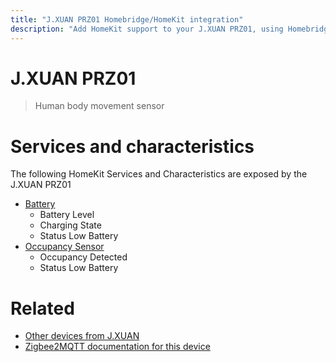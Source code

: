 ```yaml
---
title: "J.XUAN PRZ01 Homebridge/HomeKit integration"
description: "Add HomeKit support to your J.XUAN PRZ01, using Homebridge, Zigbee2MQTT and homebridge-z2m."
---
```

<!---
This file has been GENERATED using src/docgen/docgen.ts
DO NOT EDIT THIS FILE MANUALLY!
-->
# J.XUAN PRZ01
> Human body movement sensor


# Services and characteristics
The following HomeKit Services and Characteristics are exposed by
the J.XUAN PRZ01

* [Battery](../../battery.md)
  * Battery Level
  * Charging State
  * Status Low Battery
* [Occupancy Sensor](../../sensors.md)
  * Occupancy Detected
  * Status Low Battery


# Related
* [Other devices from J.XUAN](../index.md#j_xuan)
* [Zigbee2MQTT documentation for this device](https://www.zigbee2mqtt.io/devices/PRZ01.html)